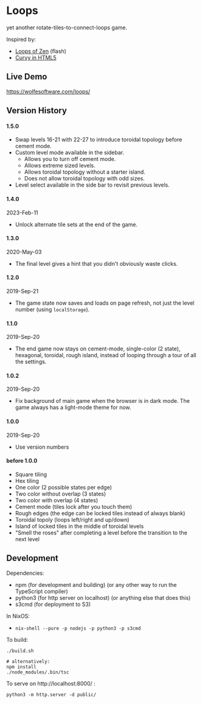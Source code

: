 # Loops

yet another rotate-tiles-to-connect-loops game.

Inspired by:

 * [Loops of Zen](https://www.kongregate.com/games/ahnt/loops-of-zen) (flash)
 * [Curvy in HTML5](http://www.flaminglunchbox.net/curvy)

## Live Demo

https://wolfesoftware.com/loops/

## Version History

#### 1.5.0

* Swap levels 16-21 with 22-27 to introduce toroidal topology before cement mode.
* Custom level mode available in the sidebar.
    * Allows you to turn off cement mode.
    * Allows extreme sized levels.
    * Allows toroidal topology without a starter island.
    * Does not allow toroidal topology with odd sizes.
* Level select available in the side bar to revisit previous levels.

#### 1.4.0

2023-Feb-11

 * Unlock alternate tile sets at the end of the game.

#### 1.3.0

2020-May-03

 * The final level gives a hint that you didn't
   obviously waste clicks.

#### 1.2.0

2019-Sep-21

 * The game state now saves and loads on page refresh,
   not just the level number (using `localStorage`).

#### 1.1.0

2019-Sep-20

 * The end game now stays on cement-mode, single-color (2 state), hexagonal, toroidal, rough island,
   instead of looping through a tour of all the settings.

#### 1.0.2

2019-Sep-20

 * Fix background of main game when the browser is in dark mode.
   The game always has a light-mode theme for now.

#### 1.0.0

2019-Sep-20

 * Use version numbers

#### before 1.0.0

 * Square tiling
 * Hex tiling
 * One color (2 possible states per edge)
 * Two color without overlap (3 states)
 * Two color with overlap (4 states)
 * Cement mode (tiles lock after you touch them)
 * Rough edges (the edge can be locked tiles instead of always blank)
 * Toroidal topoly (loops left/right and up/down)
 * Island of locked tiles in the middle of toroidal levels
 * "Smell the roses" after completing a level before the transition to the next level

## Development

Dependencies:

* npm (for development and building) (or any other way to run the TypeScript compiler)
* python3 (for http server on localhost) (or anything else that does this)
* s3cmd (for deployment to S3)

In NixOS:

* `nix-shell --pure -p nodejs -p python3 -p s3cmd`

To build:

```
./build.sh

# alternatively:
npm install
./node_modules/.bin/tsc
```

To serve on http://localhost:8000/ :

```
python3 -m http.server -d public/
```
